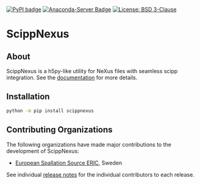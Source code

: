 [![PyPI badge](http://img.shields.io/pypi/v/scippnexus.svg)](https://pypi.python.org/pypi/scippnexus)
[![Anaconda-Server Badge](https://anaconda.org/scipp/scippnexus/badges/installer/conda.svg)](https://anaconda.org/scipp/scippnexus)
[![License: BSD 3-Clause](https://img.shields.io/badge/License-BSD%203--Clause-blue.svg)](LICENSE)

# ScippNexus

## About

ScippNexus is a h5py-like utility for NeXus files with seamless scipp integration.
See the [documentation](https://scipp.github.io/scippnexus) for more details.

## Installation

```sh
python -m pip install scippnexus
```

## Contributing Organizations

The following organizations have made major contributions to the development of ScippNexus:

* [European Spallation Source ERIC](https://europeanspallationsource.se/), Sweden

See individual [release notes](https://scipp.github.io/scippnexus/about/release-notes.html) for the individual contributors to each release.

